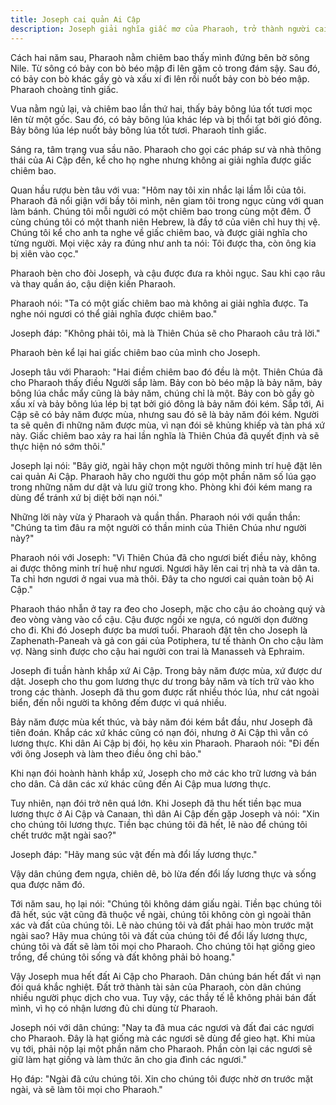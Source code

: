 ```yaml
---
title: Joseph cai quản Ai Cập
description: Joseph giải nghĩa giấc mơ của Pharaoh, trở thành người cai quản Ai Cập, tích trữ lương thực trong bảy năm được mùa và cứu dân Ai Cập cùng các xứ lân cận khỏi nạn đói khắc nghiệt.
---
```


Cách hai năm sau, Pharaoh nằm chiêm bao thấy mình đứng bên bờ sông Nile. Từ sông có bảy con bò béo mập đi lên gặm cỏ trong đám sậy. Sau đó, có bảy con bò khác gầy gò và xấu xí đi lên rồi nuốt bảy con bò béo mập. Pharaoh choàng tỉnh giấc.

Vua nằm ngủ lại, và chiêm bao lần thứ hai, thấy bảy bông lúa tốt tươi mọc lên từ một gốc. Sau đó, có bảy bông lúa khác lép và bị thổi tạt bởi gió đông. Bảy bông lúa lép nuốt bảy bông lúa tốt tươi. Pharaoh tỉnh giấc.

Sáng ra, tâm trạng vua sầu não. Pharaoh cho gọi các pháp sư và nhà thông thái của Ai Cập đến, kể cho họ nghe nhưng không ai giải nghĩa được giấc chiêm bao.

Quan hầu rượu bèn tâu với vua: "Hôm nay tôi xin nhắc lại lầm lỗi của tôi. Pharaoh đã nổi giận với bầy tôi mình, nên giam tôi trong ngục cùng với quan làm bánh. Chúng tôi mỗi người có một chiêm bao trong cùng một đêm. Ở cùng chúng tôi có một thanh niên Hebrew, là đầy tớ của viên chỉ huy thị vệ. Chúng tôi kể cho anh ta nghe về giấc chiêm bao, và được giải nghĩa cho từng người. Mọi việc xảy ra đúng như anh ta nói: Tôi được tha, còn ông kia bị xiên vào cọc."

Pharaoh bèn cho đòi Joseph, và cậu được đưa ra khỏi ngục. Sau khi cạo râu và thay quần áo, cậu diện kiến Pharaoh.

Pharaoh nói: "Ta có một giấc chiêm bao mà không ai giải nghĩa được. Ta nghe nói ngươi có thể giải nghĩa được chiêm bao."

Joseph đáp: "Không phải tôi, mà là Thiên Chúa sẽ cho Pharaoh câu trả lời."

Pharaoh bèn kể lại hai giấc chiêm bao của mình cho Joseph.

Joseph tâu với Pharaoh: "Hai điềm chiêm bao đó đều là một. Thiên Chúa đã cho Pharaoh thấy điều Người sắp làm. Bảy con bò béo mập là bảy năm, bảy bông lúa chắc mẩy cũng là bảy năm, chúng chỉ là một. Bảy con bò gầy gò xấu xí và bảy bông lúa lép bị tạt bởi gió đông là bảy năm đói kém. Sắp tới, Ai Cập sẽ có bảy năm được mùa, nhưng sau đó sẽ là bảy năm đói kém. Người ta sẽ quên đi những năm được mùa, vì nạn đói sẽ khủng khiếp và tàn phá xứ này. Giấc chiêm bao xảy ra hai lần nghĩa là Thiên Chúa đã quyết định và sẽ thực hiện nó sớm thôi."

Joseph lại nói: "Bây giờ, ngài hãy chọn một người thông minh trí huệ đặt lên cai quản Ai Cập. Pharaoh hãy cho người thu góp một phần năm số lúa gạo trong những năm dư dật và lưu giữ trong kho. Phòng khi đói kém mang ra dùng để tránh xứ bị diệt bởi nạn nói."

Những lời này vừa ý Pharaoh và quần thần. Pharaoh nói với quần thần: "Chúng ta tìm đâu ra một người có thần minh của Thiên Chúa như người này?"

Pharaoh nói với Joseph: "Vì Thiên Chúa đã cho ngươi biết điều này, không ai được thông minh trí huệ như ngươi. Ngươi hãy lên cai trị nhà ta và dân ta. Ta chỉ hơn ngươi ở ngai vua mà thôi. Đây ta cho ngươi cai quản toàn bộ Ai Cập."

Pharaoh tháo nhẫn ở tay ra đeo cho Joseph, mặc cho cậu áo choàng quý và đeo vòng vàng vào cổ cậu. Cậu được ngồi xe ngựa, có người dọn đường cho đi. Khi đó Joseph được ba mươi tuổi. Pharaoh đặt tên cho Joseph là Zaphenath-Paneah và gả con gái của Potiphera, tư tế thành On cho cậu làm vợ. Nàng sinh được cho cậu hai người con trai là Manasseh và Ephraim.

Joseph đi tuần hành khắp xứ Ai Cập. Trong bảy năm được mùa, xứ được dư dật. Joseph cho thu gom lương thực dư trong bảy năm và tích trữ vào kho trong các thành. Joseph đã thu gom được rất nhiều thóc lúa, như cát ngoài biển, đến nỗi người ta không đếm được vì quá nhiều.

Bảy năm được mùa kết thúc, và bảy năm đói kém bắt đầu, như Joseph đã tiên đoán. Khắp các xứ khác cũng có nạn đói, nhưng ở Ai Cập thì vẫn có lương thực. Khi dân Ai Cập bị đói, họ kêu xin Pharaoh. Pharaoh nói: "Đi đến với ông Joseph và làm theo điều ông chỉ bảo."

Khi nạn đói hoành hành khắp xứ, Joseph cho mở các kho trữ lương và bán cho dân. Cả dân các xứ khác cũng đến Ai Cập mua lương thực.

Tuy nhiên, nạn đói trở nên quá lớn. Khi Joseph đã thu hết tiền bạc mua lương thực ở Ai Cập và Canaan, thì dân Ai Cập đến gặp Joseph và nói: "Xin cho chúng tôi lương thực. Tiền bạc chúng tôi đã hết, lẽ nào để chúng tôi chết trước mặt ngài sao?"

Joseph đáp: "Hãy mang súc vật đến mà đổi lấy lương thực."

Vậy dân chúng đem ngựa, chiên dê, bò lừa đến đổi lấy lương thực và sống qua được năm đó.

Tới năm sau, họ lại nói: "Chúng tôi không dám giấu ngài. Tiền bạc chúng tôi đã hết, súc vật cũng đã thuộc về ngài, chúng tôi không còn gì ngoài thân xác và đất của chúng tôi. Lẽ nào chúng tôi và đất phải hao mòn trước mặt ngài sao? Hãy mua chúng tôi và đất của chúng tôi để đổi lấy lương thực, chúng tôi và đất sẽ làm tôi mọi cho Pharaoh. Cho chúng tôi hạt giống gieo trồng, để chúng tôi sống và đất không phải bỏ hoang."

Vậy Joseph mua hết đất Ai Cập cho Pharaoh. Dân chúng bán hết đất vì nạn đói quá khắc nghiệt. Đất trở thành tài sản của Pharaoh, còn dân chúng nhiều người phục dịch cho vua. Tuy vậy, các thầy tế lễ không phải bán đất mình, vì họ có nhận lương đủ chi dùng từ Pharaoh.

Joseph nói với dân chúng: "Nay ta đã mua các ngươi và đất đai các ngươi cho Pharaoh. Đây là hạt giống mà các ngươi sẽ dùng để gieo hạt. Khi mùa vụ tới, phải nộp lại một phần năm cho Pharaoh. Phần còn lại các ngươi sẽ giữ làm hạt giống và làm thức ăn cho gia đình các ngươi."

Họ đáp: "Ngài đã cứu chúng tôi. Xin cho chúng tôi được nhờ ơn trước mặt ngài, và sẽ làm tôi mọi cho Pharaoh."